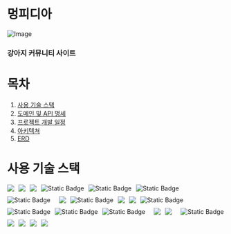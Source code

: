 # 멍피디아
![Image](https://github.com/user-attachments/assets/2daed15c-dbd8-48ce-b32a-95f73d1c425f)

### 강아지 커뮤니티 사이트

# 목차
1. [사용 기술 스택](#사용-기술-스택)
2. [도메인 및 API 명세](#도메인-및-API-명세)
3. [프로젝트 개발 일정](#프로젝트-개발-일정)
4. [아키텍쳐](#아키텍쳐)
5. [ERD](#ERD)

# 사용 기술 스택
<div style="display: flex; flex-wrap: wrap; gap: 10px;">
  <img src="https://img.shields.io/badge/Java-ED8B00?style=for-the-badge&logo=Java&logoColor=white">
  <img src="https://img.shields.io/badge/Spring-6DB33F?style=for-the-badge&logo=Spring&logoColor=white">
  <img src="https://img.shields.io/badge/JWT-000000?style=for-the-badge&logo=JSON%20web%20tokens&logoColor=white">
  <img alt="Static Badge" src="https://img.shields.io/badge/JPA-brightgreen?style=for-the-badge&logo=JPA">
  <img alt="Static Badge" src="https://img.shields.io/badge/WebSocket-brightgreen?style=for-the-badge&logo=WebSocket&logoColor=white&color=red">

  <img alt="Static Badge" src="https://img.shields.io/badge/Elastic%20Search-brightgreen?style=for-the-badge&logo=Elastic%20Search&logoColor=white&color=orange">
  <img alt="Static Badge" src="https://img.shields.io/badge/OAuth%202-brightgreen?style=for-the-badge&logo=OAuth%202&logoColor=white&color=blue">
  

  <br>

  <img src="https://img.shields.io/badge/JavaScript-F7DF1E?style=for-the-badge&logo=JavaScript&logoColor=black">
  <img alt="Static Badge" src="https://img.shields.io/badge/Next.js-brightgreen?style=for-the-badge&logo=Next.js&logoColor=white">
  <img src="https://img.shields.io/badge/Tailwind_CSS-38B2AC?style=for-the-badge&logo=tailwind-css&logoColor=white">
  <img src="https://img.shields.io/badge/Axios-5A29E4?style=for-the-badge&logo=axios&logoColor=white">
  <img alt="Static Badge" src="https://img.shields.io/badge/StompJs-brightgreen?style=for-the-badge&logo=StompJs&logoColor=white&color=red">
  <img alt="Static Badge" src="https://img.shields.io/badge/Embla%20Carousel-brightgreen?style=for-the-badge&logo=Embla%20Carousel&logoColor=white&color=orange">
  <img alt="Static Badge" src="https://img.shields.io/badge/KaKao%20Maps%20API-brightgreen?style=for-the-badge&logo=KaKao%20Maps%20API&logoColor=white&color=yellow">
  <img alt="Static Badge" src="https://img.shields.io/badge/ReactPaginate-brightgreen?style=for-the-badge&logo=ReactPaginate&logoColor=white&color=blue">



  <br>

  <img src="https://img.shields.io/badge/MariaDB-003545?style=for-the-badge&logo=MariaDB&logoColor=white">
  <img src="https://img.shields.io/badge/AWS%20S3-569A31?style=for-the-badge&logo=Amazon%20S3&logoColor=white">
  
  <br>

  <img alt="Static Badge" src="https://img.shields.io/badge/AWS%20EC2-brightgreen?style=for-the-badge&logo=AWS%20EC2&logoColor=white&color=orange">
  <img src="https://img.shields.io/badge/Nginx-009639?style=for-the-badge&logo=nginx&logoColor=white">
  <img src="https://img.shields.io/badge/Node.js-339933?style=for-the-badge&logo=nodedotjs&logoColor=white">
  <img src="https://img.shields.io/badge/GitHub_Actions-2088FF?style=for-the-badge&logo=github-actions&logoColor=white">
  <img src="https://img.shields.io/badge/Docker-2496ED?style=for-the-badge&logo=docker&logoColor=white">
</div>

